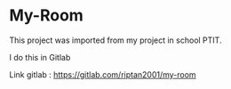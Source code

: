 # My-Room
This project was imported from my project in school PTIT.

I do this in Gitlab

Link gitlab : https://gitlab.com/riptan2001/my-room
